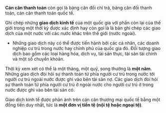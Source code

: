 **Cán cân thanh toán** còn gọi là bảng cân đối chỉ trả, bảng cân đối thanh toán, cán cân thanh toán quốc tế.

Ghi chép những **giao dịch kinh tế** của một quốc gia với phần còn lại của thế giới trong một thời kỳ được xác định hay còn gọi là là bản ghi chép các giao dịch của một nước với các nước khác trên thế giới (nước ngoài). 

- Những giao dịch này có thể được tiến hành bởi các cá nhân, các doanh nghiệp cư trú trong nước hay chính phủ của quốc gia đó. Đối tượng giao dịch bao gồm các loại hàng hóa, dịch vụ, tài sản thực, tài sản tài chính và một số chuyển khoản.

Thời kỳ xem xét có thể là một tháng, một quý, song thường là **một năm**. Những giao dịch đòi hỏi sự thanh toán từ phía người cư trú trong nước tới người cư trú ngoài nước được ghi vào bên tài sản nợ. Các giao dịch đòi hỏi sự thanh toán từ phía người cư trú ở ngoài nước cho người cư trú ở trong nước được ghi vào bên tài sản có.

Giao dịch kinh tế được phản ánh trên cán cân thương mại quốc tế bằng một đồng tiền duy nhất, tức là **một đơn vị tiền tệ (nội tệ hoặc ngoại tệ)**. 